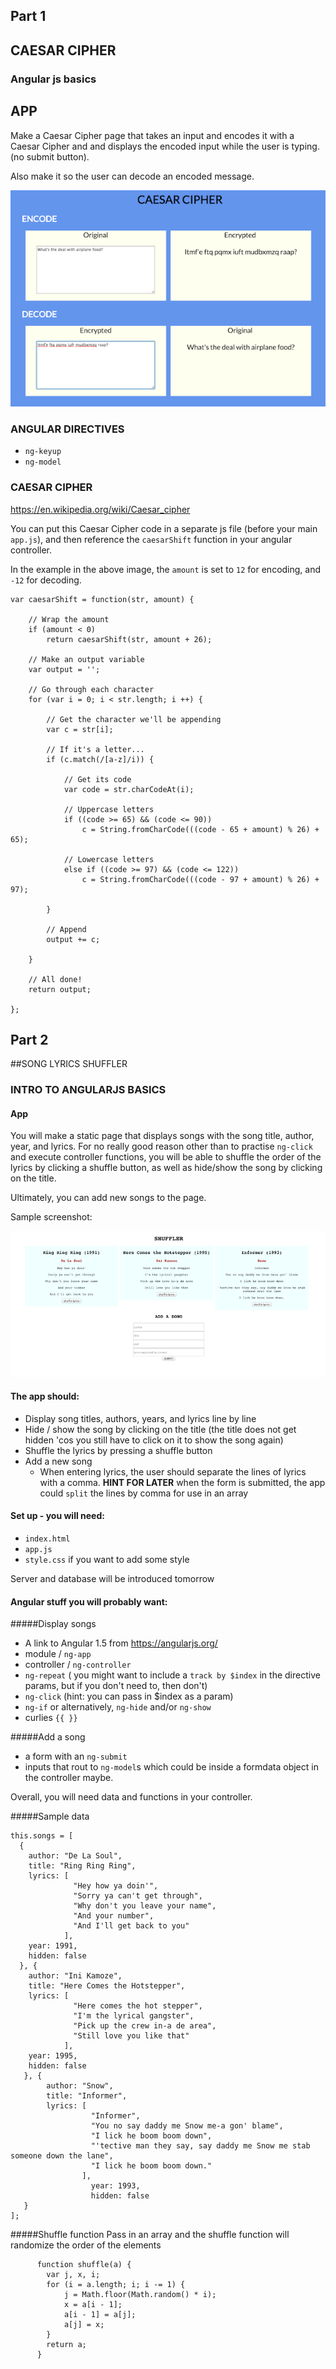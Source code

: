 ## Part 1

## CAESAR CIPHER

### Angular js basics


## APP

Make a Caesar Cipher page that takes an input and encodes it with a Caesar Cipher and and displays the encoded input while the user is typing. (no submit button).

Also make it so the user can decode an encoded message.


![page](cipherpage.png)


### ANGULAR DIRECTIVES

- `ng-keyup`
- `ng-model`


### CAESAR CIPHER

https://en.wikipedia.org/wiki/Caesar_cipher

You can put this Caesar Cipher code in a separate js file (before your main `app.js`), and then reference the `caesarShift` function in your angular controller.

In the example in the above image, the `amount` is set to `12` for encoding, and `-12` for decoding.

```
var caesarShift = function(str, amount) {

	// Wrap the amount
	if (amount < 0)
		return caesarShift(str, amount + 26);

	// Make an output variable
	var output = '';

	// Go through each character
	for (var i = 0; i < str.length; i ++) {

		// Get the character we'll be appending
		var c = str[i];

		// If it's a letter...
		if (c.match(/[a-z]/i)) {

			// Get its code
			var code = str.charCodeAt(i);

			// Uppercase letters
			if ((code >= 65) && (code <= 90))
				c = String.fromCharCode(((code - 65 + amount) % 26) + 65);

			// Lowercase letters
			else if ((code >= 97) && (code <= 122))
				c = String.fromCharCode(((code - 97 + amount) % 26) + 97);

		}

		// Append
		output += c;

	}

	// All done!
	return output;

};
```

## Part 2

##SONG LYRICS SHUFFLER

### INTRO TO ANGULARJS BASICS

#### App

You will make a static page that displays songs with the song title, author, year, and lyrics. For no really good reason other than to practise `ng-click` and execute controller functions, you will be able to shuffle the order of the lyrics by clicking a shuffle button, as well as hide/show the song by clicking on the title.

Ultimately, you can add new songs to the page.

Sample screenshot:

![](screenshot.png)
#### The app should:
- Display song titles, authors, years, and lyrics line by line
- Hide / show the song by clicking on the title (the title does not get hidden 'cos you still have to click on it to show the song again)
- Shuffle the lyrics by pressing a shuffle button
- Add a new song
	- When entering lyrics, the user should separate the lines of lyrics with a comma. **HINT FOR LATER** when the form is submitted, the app could `split` the lines by comma for use in an array  

#### Set up - you will need:
- `index.html`
- `app.js`
- `style.css` if you want to add some style

Server and database will be introduced tomorrow


#### Angular stuff you will probably want:

#####Display songs
- A link to Angular 1.5 from https://angularjs.org/
- module / `ng-app`
- controller / `ng-controller`
- `ng-repeat` ( you might want to include a `track by $index` in the directive params, but if you don't need to, then don't)
- `ng-click` (hint: you can pass in $index as a param)
- `ng-if` or alternatively, `ng-hide` and/or `ng-show`
- curlies `{{ }}`

#####Add a song
- a form with an `ng-submit`
- inputs that rout to `ng-model`s which could be inside a formdata object in the controller maybe.


Overall, you will need data and functions in your controller.

#####Sample data

```
this.songs = [ 
  {
	author: "De La Soul",
    title: "Ring Ring Ring",
	lyrics: [
		      "Hey how ya doin'",
	          "Sorry ya can't get through",
			  "Why don't you leave your name",
			  "And your number",
			  "And I'll get back to you"
			],
	year: 1991,
	hidden: false
  }, {
	author: "Ini Kamoze",
	title: "Here Comes the Hotstepper",
	lyrics: [
			  "Here comes the hot stepper",
			  "I'm the lyrical gangster",
			  "Pick up the crew in-a de area",
			  "Still love you like that"
	        ],
	year: 1995,
	hidden: false
   }, {
		author: "Snow",
		title: "Informer",
		lyrics: [
				  "Informer",
				  "You no say daddy me Snow me-a gon' blame",
				  "I lick he boom boom down",
				  "'tective man they say, say daddy me Snow me stab someone down the lane",
			      "I lick he boom boom down."
			    ],
				  year: 1993,
				  hidden: false
   }
];
```

#####Shuffle function
Pass in an array and the shuffle function will randomize the order of the elements

```
	  function shuffle(a) {
	    var j, x, i;
	    for (i = a.length; i; i -= 1) {
	        j = Math.floor(Math.random() * i);
	        x = a[i - 1];
	        a[i - 1] = a[j];
	        a[j] = x;
	    }
    	return a;
	  }
```





	
